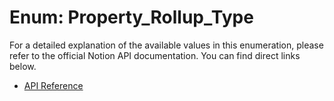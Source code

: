 # Enum: Property_Rollup_Type

For a detailed explanation of the available values in this enumeration, please refer to the official Notion API documentation. You can find direct links below.

- [API Reference](https://developers.notion.com/reference/page-property-values#rollup)

